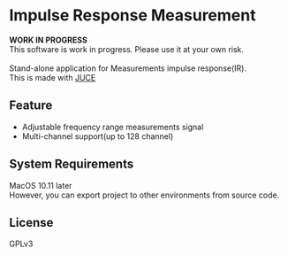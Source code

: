 # Impulse Response Measurement  
**WORK IN PROGRESS**  
This software is work in progress. Please use it at your own risk.  
<br>
Stand-alone application for Measurements impulse response(IR).  
This is made with [JUCE](https://github.com/WeAreROLI/JUCE)

## Feature
- Adjustable frequency range measurements signal  
- Multi-channel support(up to 128 channel)  

## System Requirements  
MacOS 10.11 later  
However, you can export project to other environments from source code.  

## License
GPLv3  
